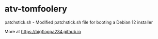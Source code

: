 # atv-tomfoolery

patchstick.sh - Modified patchstick.sh file for booting a Debian 12 installer

More at https://bigfloppa234.github.io
